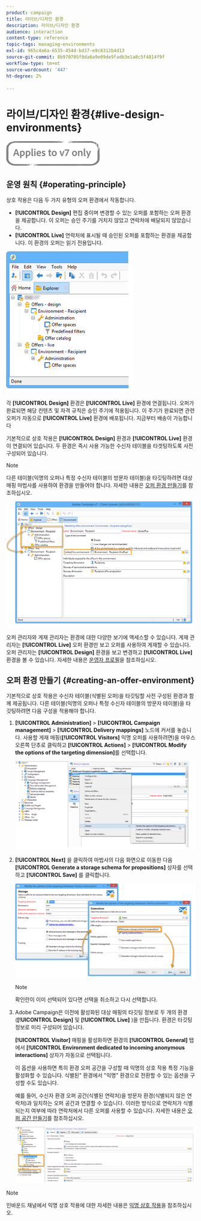 ```yaml
---
product: campaign
title: 라이브/디자인 환경
description: 라이브/디자인 환경
audience: interaction
content-type: reference
topic-tags: managing-environments
exl-id: 965c4a6a-6535-454d-bd37-e9c8312b4d13
source-git-commit: 8b970705f0da6a9e09de9fadb3e1a8c5f4814f9f
workflow-type: tm+mt
source-wordcount: '447'
ht-degree: 2%

---
```


# 라이브/디자인 환경{#live-design-environments}

![](../../assets/v7-only.svg)

## 운영 원칙 {#operating-principle}

상호 작용은 다음 두 가지 유형의 오퍼 환경에서 작동합니다.

* **[!UICONTROL Design]** 편집 중이며 변경할 수 있는 오퍼를 포함하는 오퍼 환경을 제공합니다. 이 오퍼는 승인 주기를 거치지 않았고 연락처에 배달되지 않았습니다.
* **[!UICONTROL Live]** 연락처에 표시될 때 승인된 오퍼를 포함하는 환경을 제공합니다. 이 환경의 오퍼는 읽기 전용입니다.

![](assets/offer_environments_overview_001.png)

각 **[!UICONTROL Design]** 환경은 **[!UICONTROL Live]** 환경에 연결됩니다. 오퍼가 완료되면 해당 컨텐츠 및 자격 규칙은 승인 주기에 적용됩니다. 이 주기가 완료되면 관련 오퍼가 자동으로 **[!UICONTROL Live]** 환경에 배포됩니다. 지금부터 배송이 가능합니다

기본적으로 상호 작용은 **[!UICONTROL Design]** 환경과 **[!UICONTROL Live]** 환경이 연결되어 있습니다. 두 환경은 즉시 사용 가능한 수신자 테이블을 타겟팅하도록 사전 구성되어 있습니다.

>[!NOTE]
>
>다른 테이블(익명의 오퍼나 특정 수신자 테이블의 방문자 테이블)을 타깃팅하려면 대상 매핑 마법사를 사용하여 환경을 만들어야 합니다. 자세한 내용은 [오퍼 환경 만들기](#creating-an-offer-environment)를 참조하십시오.

![](assets/offer_environments_overview_002.png)

오퍼 관리자와 게재 관리자는 환경에 대한 다양한 보기에 액세스할 수 있습니다. 게재 관리자는 **[!UICONTROL Live]** 오퍼 환경만 보고 오퍼를 사용하여 게재할 수 있습니다. 오퍼 관리자는 **[!UICONTROL Design]** 환경을 보고 변경하고 **[!UICONTROL Live]** 환경을 볼 수 있습니다. 자세한 내용은 [운영자 프로필](../../interaction/using/operator-profiles.md)을 참조하십시오.

## 오퍼 환경 만들기 {#creating-an-offer-environment}

기본적으로 상호 작용은 수신자 테이블(식별된 오퍼)을 타깃팅할 사전 구성된 환경과 함께 제공됩니다. 다른 테이블(익명의 오퍼나 특정 수신자 테이블의 방문자 테이블)을 타깃팅하려면 다음 구성을 적용해야 합니다.

1. **[!UICONTROL Administration]** > **[!UICONTROL Campaign management]** > **[!UICONTROL Delivery mappings]** 노드에 커서를 놓습니다. 사용할 게재 매핑(**[!UICONTROL Visitors]** 익명 오퍼를 사용하려면)을 마우스 오른쪽 단추로 클릭하고 **[!UICONTROL Actions]** > **[!UICONTROL Modify the options of the targeting dimension]**&#x200B;를 선택합니다.

   ![](assets/offer_env_anonymous_001.png)

1. **[!UICONTROL Next]** 을 클릭하여 마법사의 다음 화면으로 이동한 다음 **[!UICONTROL Generate a storage schema for propositions]** 상자를 선택하고 **[!UICONTROL Save]** 를 클릭합니다.

   ![](assets/offer_env_anonymous_002.png)

   >[!NOTE]
   >
   >확인란이 이미 선택되어 있다면 선택을 취소하고 다시 선택합니다.

1. Adobe Campaign은 이전에 활성화된 대상 매핑의 타깃팅 정보로 두 개의 환경(**[!UICONTROL Design]** 및 **[!UICONTROL Live]** )을 만듭니다. 환경은 타깃팅 정보로 미리 구성되어 있습니다.

   **[!UICONTROL Visitor]** 매핑을 활성화하면 환경의 **[!UICONTROL General]** 탭에서 **[!UICONTROL Environment dedicated to incoming anonymous interactions]** 상자가 자동으로 선택됩니다.

   이 옵션을 사용하면 특히 환경 오퍼 공간을 구성할 때 익명의 상호 작용 특정 기능을 활성화할 수 있습니다. 식별된&quot; 환경에서 &quot;익명&quot; 환경으로 전환할 수 있는 옵션을 구성할 수도 있습니다.

   예를 들어, 수신자 환경 오퍼 공간(식별된 연락처)을 방문자 환경(식별되지 않은 연락처)과 일치하는 오퍼 공간과 연결할 수 있습니다. 이러한 방식으로 연락처가 식별되는지 여부에 따라 연락처에서 다른 오퍼를 사용할 수 있습니다. 자세한 내용은 [오퍼 공간 만들기](../../interaction/using/creating-offer-spaces.md)를 참조하십시오.

   ![](assets/offer_env_anonymous_003.png)

>[!NOTE]
>
>인바운드 채널에서 익명 상호 작용에 대한 자세한 내용은 [익명 상호 작용](../../interaction/using/anonymous-interactions.md)을 참조하십시오.
